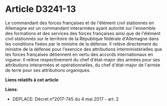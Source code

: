 # Article D3241-13

Le commandant des forces françaises et de l'élément civil stationnés en Allemagne est un commandant interarmées ayant
autorité sur l'ensemble des formations et des services des forces françaises ainsi que de l'élément civil stationnés sur le
territoire de la République fédérale d'Allemagne dans les conditions fixées par le ministre de la défense. Il relève
directement du ministre de la défense pour l'exercice des attributions interministérielles que les forces françaises
détiennent en vertu des accords internationaux en vigueur. Il relève respectivement du chef d'état-major des armées pour ses
attributions interarmées et opérationnelles, du chef d'état-major de l'armée de terre pour ses attributions organiques.

**Liens relatifs à cet article**

**Liens**:

  - DEPLACE: Décret n°2017-745 du 4 mai 2017 - art. 2
